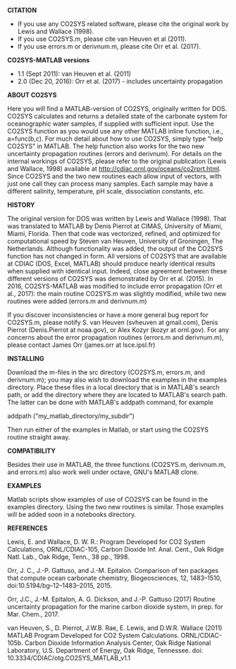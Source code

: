 **CITATION**

- If you use any CO2SYS related software, please cite the original work by Lewis and Wallace (1998).
- If you use CO2SYS.m, please cite van Heuven et al (2011).
- If you use errors.m or derivnum.m, please cite Orr et al. (2017).

**CO2SYS-MATLAB versions**

- 1.1 (Sept 2011): van Heuven et al. (2011) 
- 2.0 (Dec 20, 2016): Orr et al. (2017) - includes uncertainty propagation

**ABOUT CO2SYS**

Here you will find a MATLAB-version of CO2SYS, originally written for
DOS. CO2SYS calculates and returns a detailed state of the carbonate system for
oceanographic water samples, if supplied with sufficient input.  Use the CO2SYS
function as you would use any other MATLAB inline function, i.e.,
a=func(b,c). For much detail about how to use CO2SYS, simply type "help CO2SYS"
in MATLAB.  The help function also works for the two new uncertainty propagation
routines (errors and derivnum).  For details on the internal workings of CO2SYS,
please refer to the original publication (Lewis and Wallace, 1998) available at
http://cdiac.ornl.gov/oceans/co2rprt.html.  Since CO2SYS and the two new
routines each allow input of vectors, with just one call they can process many
samples.  Each sample may have a different salinity, temperature, pH scale,
dissociation constants, etc.

**HISTORY**

The original version for DOS was written by Lewis and Wallace (1998). That was
translated to MATLAB by Denis Pierrot at CIMAS, University of Miami, Miami,
Florida. Then that code was vectorized, refined, and optimized for computational
speed by Steven van Heuven, University of Groningen, The Netherlands. Although
functionality was added, the output of the CO2SYS function has not changed in
form. All versions of CO2SYS that are available at CDIAC (DOS, Excel, MATLAB)
should produce nearly identical results when supplied with identical
input. Indeed, close agreement between these different versions of CO2SYS was
demonstrated by Orr et al. (2015).  In 2016, CO2SYS-MATLAB was modified to
include error propagation (Orr et al., 2017): the main routine CO2SYS.m was
slightly modified, while two new routines were added (errors.m and derivnum.m)


If you discover inconsistencies or have a more general bug report for CO2SYS.m,
please notify S. van Heuven (svheuven at gmail.com), Denis Pierrot
(Denis.Pierrot at noaa.gov), or Alex Kozyr (kozyr at ornl.gov). For any concerns
about the error propagation routines (errors.m and derivnum.m), please contact
James Orr (james.orr at lsce.ipsl.fr)

**INSTALLING**

Download the m-files in the src directory (CO2SYS.m, errors.m, and derivnum.m);
you may also wish to download the examples in the examples directory.  Place
these files in a local directory that is in MATLAB's search path, or add the
directory where they are located to MATLAB's search path. The latter can be
done with MATLAB's addpath command, for example

addpath ("my_matlab_directory/my_subdir")

Then run either of the examples in Matlab, or start using the CO2SYS routine
straight away.

**COMPATIBILITY**

Besides their use in MATLAB, the three functions (CO2SYS.m, derivnum.m, and
errors.m) also work well under octave, GNU's MATLAB clone.

**EXAMPLES**

Matlab scripts show examples of use of CO2SYS can be found in the examples
directory. Using the two new routines is similar.  Those examples will be added
soon in a notebooks directory.

**REFERENCES**

Lewis, E. and Wallace, D. W. R.: Program Developed for CO2 System Calculations,
ORNL/CDIAC-105, Carbon Dioxide Inf.  Anal. Cent., Oak Ridge Natl. Lab., Oak
Ridge, Tenn., 38 pp., 1998.

Orr, J. C., J.-P. Gattuso, and J.-M. Epitalon. Comparison of ten packages that
compute ocean carbonate chemistry, Biogeosciences, 12, 1483–1510,
doi:10.5194/bg–12–1483–2015, 2015.

Orr, J.C., J.-M. Epitalon, A. G. Dickson, and J.-P. Gattuso (2017) Routine
uncertainty propagation for the marine carbon dioxide system, in prep. for
Mar. Chem., 2017.

van Heuven, S., D. Pierrot, J.W.B. Rae, E. Lewis, and D.W.R. Wallace (2011)
MATLAB Program Developed for CO2 System Calculations. ORNL/CDIAC-105b.  Carbon
Dioxide Information Analysis Center, Oak Ridge National Laboratory, U.S.
Department of Energy, Oak Ridge, Tennessee. doi:
10.3334/CDIAC/otg.CO2SYS_MATLAB_v1.1

